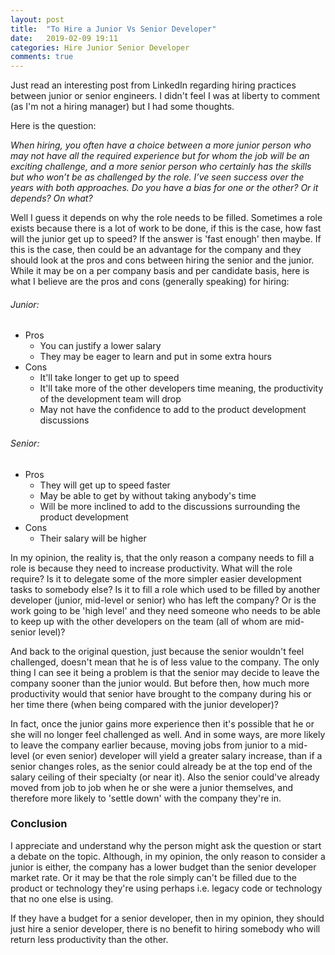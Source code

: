 ```yaml
---
layout: post
title:  "To Hire a Junior Vs Senior Developer"
date:   2019-02-09 19:11
categories: Hire Junior Senior Developer
comments: true
---
```


Just read an interesting post from LinkedIn regarding hiring practices between junior or senior engineers. I didn't feel I was at liberty to comment (as I'm not a hiring manager) but I had some thoughts.

Here is the question:

*When hiring, you often have a choice between a more junior person who may not have all the required experience but for whom the job will be an exciting challenge, and a more senior person who certainly has the skills but who won’t be as challenged by the role. I’ve seen success over the years with both approaches. Do you have a bias for one or the other? Or it depends? On what?*

Well I guess it depends on why the role needs to be filled. Sometimes a role exists because there is a lot of work to be done, if this is the case, how fast will the junior get up to speed? If the answer is 'fast enough' then maybe. If this is the case, then could be an advantage for the company and they should look at the pros and cons between hiring the senior and the junior. While it may be on a per company basis and per candidate basis, here is what I believe are the pros and cons (generally speaking) for hiring:

###### Junior:
- Pros
  - You can justify a lower salary
  -  They may be eager to learn and put in some extra hours
- Cons
  - It'll take longer to get up to speed
  - It'll take more of the other developers time meaning, the productivity of the development team will drop
  - May not have the confidence to add to the product development discussions

###### Senior:
- Pros
  - They will get up to speed faster
  - May be able to get by without taking anybody's time
  - Will be more inclined to add to the discussions surrounding the product development
- Cons
  - Their salary will be higher

In my opinion, the reality is, that the only reason a company needs to fill a role is because they need to increase productivity. What will the role require? Is it to delegate some of the more simpler easier development tasks to somebody else? Is it to fill a role which used to be filled by another developer (junior, mid-level or senior) who has left the company? Or is the work going to be 'high level' and they need someone who needs to be able to keep up with the other developers on the team (all of whom are mid-senior level)?

And back to the original question, just because the senior wouldn't feel challenged, doesn't mean that he is of less value to the company. The only thing I can see it being a problem is that the senior may decide to leave the company sooner than the junior would. But before then, how much more productivity would that senior have brought to the company during his or her time there (when being compared with the junior developer)?

In fact, once the junior gains more experience then it's possible that he or she will no longer feel challenged as well. And in some ways, are more likely to leave the company earlier because, moving jobs from junior to a mid-level (or even senior) developer will yield a greater salary increase, than if a senior changes roles, as the senior could already be at the top end of the salary ceiling of their specialty (or near it). Also the senior could've already moved from job to job when he or she were a junior themselves, and therefore more likely to 'settle down' with the company they're in.

### Conclusion

I appreciate and understand why the person might ask the question or start a debate on the topic. Although, in my opinion, the only reason to consider a junior is either, the company has a lower budget than the senior developer market rate. Or it may be that the role simply can't be filled due to the product or technology they're using perhaps i.e. legacy code or technology that no one else is using.

If they have a budget for a senior developer, then in my opinion, they should just hire a senior developer, there is no benefit to hiring somebody who will return less productivity than the other.